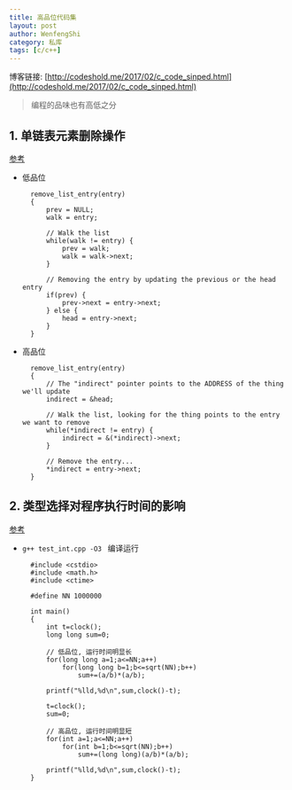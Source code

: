```yaml
---
title: 高品位代码集
layout: post
author: WenfengShi
category: 私库
tags: [c/c++]
---
```

博客链接: [http://codeshold.me/2017/02/c_code_sinped.html](http://codeshold.me/2017/02/c_code_sinped.html)

> 编程的品味也有高低之分

## 1. 单链表元素删除操作

[参考](http://www.changhai.org/articles/miscellaneous/blog/201609.php)

- 低品位

        remove_list_entry(entry)
        {
            prev = NULL;
            walk = entry;

            // Walk the list
            while(walk != entry) {
                prev = walk;
                walk = walk->next;
            }

            // Removing the entry by updating the previous or the head entry
            if(prev) {
                prev->next = entry->next;
            } else {
                head = entry->next;
            }
        }

- 高品位

        remove_list_entry(entry)
        {
            // The "indirect" pointer points to the ADDRESS of the thing we'll update
            indirect = &head;

            // Walk the list, looking for the thing points to the entry we want to remove
            while(*indirect != entry) {
                indirect = &(*indirect)->next;
            }

            // Remove the entry...
            *indirect = entry->next;
        }


## 2. 类型选择对程序执行时间的影响

[参考](http://www.ituring.com.cn/article/274244)

- `g++ test_int.cpp -O3 ` 编译运行

        #include <cstdio>
        #include <math.h>
        #include <ctime>

        #define NN 1000000

        int main()
        {
            int t=clock();
            long long sum=0;

            // 低品位, 运行时间明显长
            for(long long a=1;a<=NN;a++)
                for(long long b=1;b<=sqrt(NN);b++)
                    sum+=(a/b)*(a/b);

            printf("%lld,%d\n",sum,clock()-t);

            t=clock();
            sum=0;

            // 高品位, 运行时间明显短
            for(int a=1;a<=NN;a++)
                for(int b=1;b<=sqrt(NN);b++)
                    sum+=(long long)(a/b)*(a/b);

            printf("%lld,%d\n",sum,clock()-t);
        }
